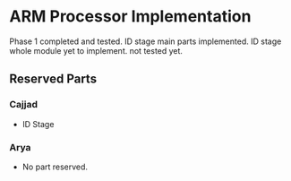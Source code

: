 # ARM Processor Implementation
Phase 1 completed and tested.
ID stage main parts implemented. ID stage whole module yet to implement. not tested yet.

## Reserved Parts
  ### Cajjad
  * ID Stage
  ### Arya
  * No part reserved.

